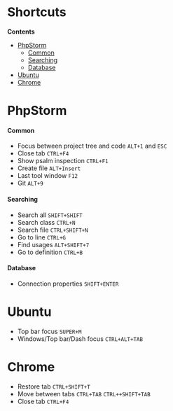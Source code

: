 # Shortcuts
**Contents**
- [PhpStorm](#PhpStorm)
  - [Common](#Common)
  - [Searching](#Searching)
  - [Database](#Database)
- [Ubuntu](#Ubuntu)
- [Chrome](#Chrome)

# PhpStorm

#### Common

  - Focus between project tree and code `ALT+1` and `ESC`
  - Close tab `CTRL+F4`
  - Show psalm inspection `CTRL+F1`
  - Create file `ALT+Insert`
  - Last tool window `F12`
  - Git `ALT+9`

#### Searching

  - Search all `SHIFT+SHIFT`
  - Search class `CTRL+N`
  - Search file `CTRL+SHIFT+N`
  - Go to line `CTRL+G`
  - Find usages `ALT+SHIFT+7`
  - Go to definition `CTRL+B`

#### Database

  - Connection properties `SHIFT+ENTER`

# Ubuntu

  - Top bar focus `SUPER+M`
  - Windows/Top bar/Dash focus `CTRL+ALT+TAB`

# Chrome

  - Restore tab `CTRL+SHIFT+T`
  - Move between tabs `CTRL+TAB` `CTRL++SHIFT+TAB`
  - Close tab `CTRL+F4`
